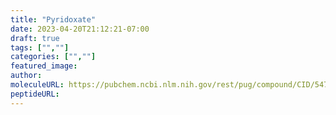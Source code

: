```yaml
---
title: "Pyridoxate"
date: 2023-04-20T21:12:21-07:00
draft: true
tags: ["",""]
categories: ["",""]
featured_image: 
author: 
moleculeURL: https://pubchem.ncbi.nlm.nih.gov/rest/pug/compound/CID/54718173/record/SDF/?record_type=3d&response_type=display
peptideURL:
---
```

